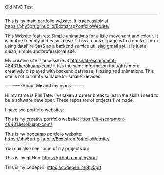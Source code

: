Old MVC Test


-----------------


This is my main portfolio website. It is accessible at https://phy5prt.github.io/BootstrapPortfolioWebsite/

This Website features: Simple animations for a little movement and colour. It is mobile friendly and easy to use. It has a contact page with a contact form using dataFire SaaS as a backend service utilising gmail api. It is just a clean, simple and professional site.

My creative site is accessible at https://lit-escarpment-48431.herokuapp.com/ it has the same information though is more creatively displayed with backend database, filtering and animations. This site is not currently suitable for smaller devices.

---------About Me and my repos-------

Hi my name is Phil Tate. I've taken a career break to learn the skills I need to be a software developer. These repos are of projects I've made.

I have two portfolio websites:

This is my creative portfolio website: https://lit-escarpment-48431.herokuapp.com/

This is my bootstrap portfolio website: https://phy5prt.github.io/BootstrapPortfolioWebsite/

You can also see some of my projects on:

This is my gitHub: https://github.com/phy5prt

This is my codepen: https://codepen.io/phy5prt
